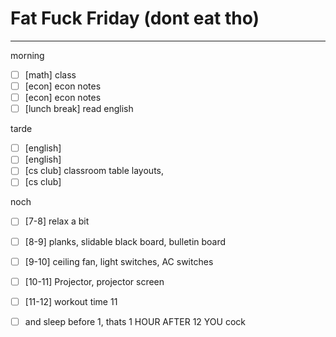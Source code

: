# Fat Fuck Friday (dont eat tho)
---
morning
- [ ] [math] class
- [ ] [econ] econ notes
- [ ] [econ] econ notes
- [ ] [lunch break] read english

tarde
- [ ] [english] 
- [ ] [english] 
- [ ] [cs club] classroom table layouts, 
- [ ] [cs club] 

noch
- [ ] [7-8] relax a bit
- [ ] [8-9] planks, slidable black board, bulletin board
- [ ] [9-10] ceiling fan, light switches, AC switches
- [ ] [10-11] Projector, projector screen
- [ ] [11-12] workout time 11
- [ ] and sleep before 1, thats 1 HOUR AFTER 12 YOU cock

